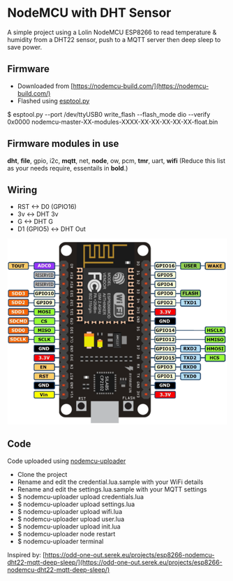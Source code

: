 # NodeMCU with DHT Sensor
A simple project using a Lolin NodeMCU ESP8266 to read temperature & humidity from a DHT22 sensor, push to a MQTT server then deep sleep to save power.

## Firmware
- Downloaded from [https://nodemcu-build.com/](https://nodemcu-build.com/)
- Flashed using [esptool.py](https://github.com/espressif/esptool)

$ esptool.py --port /dev/ttyUSB0 write_flash --flash_mode dio --verify 0x0000 nodemcu-master-XX-modules-XXXX-XX-XX-XX-XX-XX-float.bin

## Firmware modules in use
**dht**, **file**, gpio, i2c, **mqtt**, net, **node**, ow, pcm, **tmr**, uart, **wifi**
(Reduce this list as your needs require, essentails in **bold**.)

## Wiring
- RST <-> D0 (GPIO16)
- 3v <-> DHT 3v
- G <-> DHT G
- D1 (GPIO5) <-> DHT Out

![NodeMCU Pin Diagram](./misc/nodemcu_pin_diagram.png  "NodeMCU Pin Diagram")

## Code
Code uploaded using [nodemcu-uploader](https://github.com/kmpm/nodemcu-uploader)

- Clone the project
- Rename and edit the credential.lua.sample with your WiFi details
- Rename and edit the settings.lua.sample with your MQTT settings
- $ nodemcu-uploader upload credentials.lua
- $ nodemcu-uploader upload settings.lua
- $ nodemcu-uploader upload wifi.lua
- $ nodemcu-uploader upload user.lua
- $ nodemcu-uploader upload init.lua
- $ nodemcu-uploader node restart
- $ nodemcu-uploader terminal

Inspired by: [https://odd-one-out.serek.eu/projects/esp8266-nodemcu-dht22-mqtt-deep-sleep/](https://odd-one-out.serek.eu/projects/esp8266-nodemcu-dht22-mqtt-deep-sleep/)
